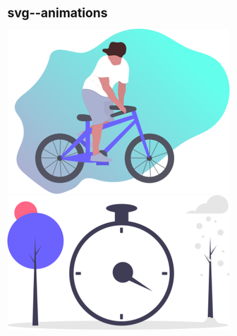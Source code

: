 ﻿# svg--animations
![alt text](https://github.com/jsunilkumar31/svg--animations/blob/master/bikeman.svg)
![alt text](https://github.com/jsunilkumar31/svg--animations/blob/master/clocktick.svg)
